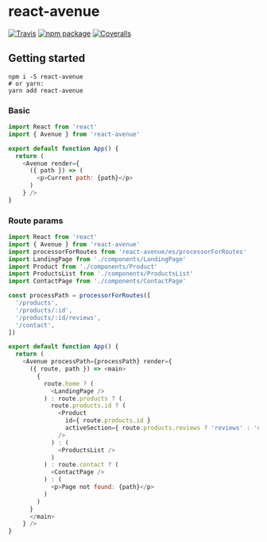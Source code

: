 # react-avenue

[![Travis][build-badge]][build]
[![npm package][npm-badge]][npm]
[![Coveralls][coveralls-badge]][coveralls]


## Getting started

```
npm i -S react-avenue
# or yarn:
yarn add react-avenue
```

### Basic

```javascript
import React from 'react'
import { Avenue } from 'react-avenue'

export default function App() {
  return (
    <Avenue render={
      ({ path }) => (
        <p>Current path: {path}</p>
      )
    } />
}
```

### Route params

```javascript
import React from 'react'
import { Avenue } from 'react-avenue'
import processorForRoutes from 'react-avenue/es/processorForRoutes'
import LandingPage from './components/LandingPage'
import Product from './components/Product'
import ProductsList from './components/ProductsList'
import ContactPage from './components/ContactPage'

const processPath = processorForRoutes([
  '/products',
  '/products/:id',
  '/products/:id/reviews',
  '/contact',
])

export default function App() {
  return (
    <Avenue processPath={processPath} render={
      ({ route, path }) => <main>
        {
          route.home ? (
            <LandingPage />
          ) : route.products ? (
            route.products.id ? (
              <Product
                id={ route.products.id }
                activeSection={ route.products.reviews ? 'reviews' : 'overview' }
              />
            ) : (
              <ProductsList />
            )
          ) : route.contact ? (
            <ContactPage />
          ) : (
            <p>Page not found: {path}</p>
          )
        )
      }
      </main>
    } />
}
```


[build-badge]: https://img.shields.io/travis/RoyalIcing/react-avenue/master.png?style=flat-square
[build]: https://travis-ci.org/RoyalIcing/react-avenue

[npm-badge]: https://img.shields.io/npm/v/react-avenue.png?style=flat-square
[npm]: https://www.npmjs.org/package/react-avenue

[coveralls-badge]: https://img.shields.io/coveralls/RoyalIcing/react-avenue/master.png?style=flat-square
[coveralls]: https://coveralls.io/github/RoyalIcing/react-avenue
